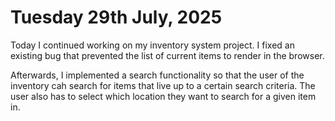 # Tuesday 29th July, 2025

Today I continued working on my inventory system project. I fixed an existing bug that prevented the list of current items to render in the browser.

Afterwards, I implemented a search functionality so that the user of the inventory cah search for items that live up to a certain search criteria. The user also has to select which location they want to search for a given item in.
